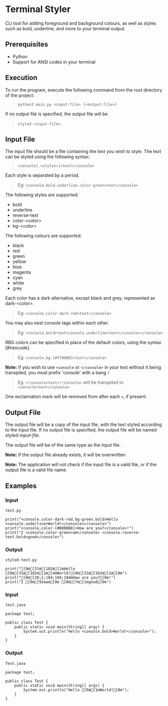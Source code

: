 # Terminal Styler

CLI tool for adding foreground and background colours, as well as styles such as bold, underline, and more to your terminal output.

## Prerequisites

- Python
- Support for ANSI codes in your terminal

## Execution

To run the program, execute the following command from the root directory of the project:

> ```python3 main.py <input-file> [<output-file>]```

If no output file is specified, the output file will be 

> ```styled-<input-file>```.

## Input File

The input file should be a file containing the text you wish to style. The text can be styled using the following syntax:

> ```<console[.<styles>]>text</console>```

Each style is separated by a period.

> Eg: ```<console.bold.underline.color-green>text</console>```

The following styles are supported:
- bold
- underline
- reverse-text
- color-\<color\>
- bg-\<color\>

The following colours are supported:
- black
- red
- green
- yellow
- blue
- magenta
- cyan
- white
- grey

Each color has a dark alternative, except black and grey, represented as dark-\<color\>.
> Eg: ```<console.color-dark-red>text</console>```

You may also nest console tags within each other.
> Eg: ```<console.bold>text<console.underline>text</console></console>```

RBG colors can be specified in place of the default colors, using the syntax [#hexcode].
> Eg: ```<console.bg-[#ff0000]>text</console>```

**Note:** If you wish to use ```<console``` or ```</console>``` in your text without it being transpiled, you must prefix 'console' with a bang ```!```
> Eg: ```<!console>text</!console>``` will be transpiled to ```<console>text</console>```

One exclaimation mark will be removed from after each ```<```, if present.

## Output File

The output file will be a copy of the input file, with the text styled according to the input file. If no output file is specified, the output file will be named styled-*input-file*.

The output file will be of the same type as the input file.

**Note:** If the output file already exists, it will be overwritten.

**Note:** The application will not check if the input file is a valid file, or if the output file is a valid file name.

## Examples

### Input

```test.py```
```
print("<console.color-dark-red.bg-green.bold>Hello <console.underline>World!</console></console>")
print("<console.color-[#B8B8B8]>How are you?</console>!")
print("I <console.color-green>am</console> <console.reverse-text.bold>good</console>")
```

### Output

```styled-test.py```
```
print("[0m[31m[102m[1mHello [0m[31m[102m[1m[4mWorld![0m[31m[102m[1m[0m")
print("[0m[38;2;184;184;184mHow are you?[0m!")
print("I [0m[92mam[0m [0m[7m[1mgood[0m")
```

### Input

```test.java```
```
package test;

public class Test {
    public static void main(String[] args) {
        System.out.println("Hello <console.bold>World!</console>");
    }
}
```

### Output

```Test.java```
```
package test;

public class Test {
    public static void main(String[] args) {
        System.out.println("Hello [0m[1mWorld![0m");
    }
}
```
